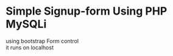
# Simple Signup-form Using PHP MySQLi
using bootstrap Form control <br>
it runs on localhost <br>

<br>


